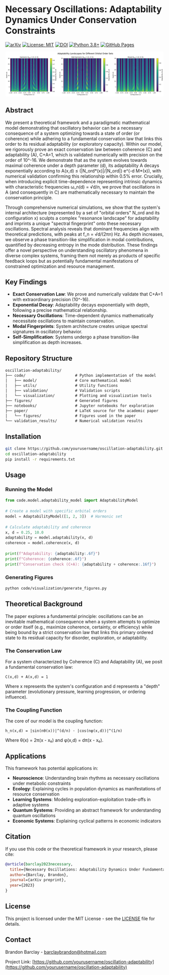 # Necessary Oscillations: Adaptability Dynamics Under Conservation Constraints

[![arXiv](https://img.shields.io/badge/arXiv-Coming%20Soon-b31b1b.svg)](https://arxiv.org)
[![License: MIT](https://img.shields.io/badge/License-MIT-yellow.svg)](https://opensource.org/licenses/MIT)
[![DOI](https://img.shields.io/badge/DOI-Coming%20Soon-blue.svg)](https://doi.org)
[![Python 3.8+](https://img.shields.io/badge/python-3.8+-blue.svg)](https://www.python.org/downloads/)
[![GitHub Pages](https://img.shields.io/badge/GitHub%20Pages-Active-brightgreen)](https://yourusername.github.io/oscillation-adaptability/)

<p align="center">
  <img src="paper/figures/adaptability_landscapes_combined.png" alt="Adaptability Landscapes" width="800"/>
</p>

## Abstract

We present a theoretical framework and a paradigmatic mathematical model demonstrating that oscillatory behavior can be a necessary consequence of a system optimizing towards a state of order (or coherence) while adhering to a fundamental conservation law that links this order to its residual adaptability (or exploratory capacity). Within our model, we rigorously prove an exact conservation law between coherence (C) and adaptability (A), C+A=1, which is validated numerically with precision on the order of 10^-16. We demonstrate that as the system evolves towards maximal coherence under a depth parameter (d), its adaptability A decays exponentially according to A(x,d) ≤ (|N_ord*(x)|/|N_ord|) e^(-d M*(x)), with numerical validation confirming this relationship within 0.5% error. Crucially, when introducing explicit time-dependence representing intrinsic dynamics with characteristic frequencies ω_n(d) = √d/n, we prove that oscillations in A (and consequently in C) are mathematically necessary to maintain the conservation principle.

Through comprehensive numerical simulations, we show that the system's internal architecture (represented by a set of "orbital orders" N_ord and its configuration x) sculpts a complex "resonance landscape" for adaptability and imprints a unique "spectral fingerprint" onto these necessary oscillations. Spectral analysis reveals that dominant frequencies align with theoretical predictions, with peaks at f_n = √d/(2πn) Hz. As depth increases, we observe a phase transition-like simplification in modal contributions, quantified by decreasing entropy in the mode distribution. These findings offer a novel perspective on understanding oscillatory phenomena in diverse complex systems, framing them not merely as products of specific feedback loops but as potentially fundamental manifestations of constrained optimization and resource management.

## Key Findings

- **Exact Conservation Law**: We prove and numerically validate that C+A=1 with extraordinary precision (10^-16).
- **Exponential Decay**: Adaptability decays exponentially with depth, following a precise mathematical relationship.
- **Necessary Oscillations**: Time-dependent dynamics mathematically necessitate oscillations to maintain conservation.
- **Modal Fingerprints**: System architecture creates unique spectral signatures in oscillatory behavior.
- **Self-Simplification**: Systems undergo a phase transition-like simplification as depth increases.

## Repository Structure

```
oscillation-adaptability/
├── code/                      # Python implementation of the model
│   ├── model/                 # Core mathematical model
│   ├── utils/                 # Utility functions
│   ├── validation/            # Validation scripts
│   └── visualization/         # Plotting and visualization tools
├── figures/                   # Generated figures
├── notebooks/                 # Jupyter notebooks for exploration
├── paper/                     # LaTeX source for the academic paper
│   └── figures/               # Figures used in the paper
└── validation_results/        # Numerical validation results
```

## Installation

```bash
git clone https://github.com/yourusername/oscillation-adaptability.git
cd oscillation-adaptability
pip install -r requirements.txt
```

## Usage

### Running the Model

```python
from code.model.adaptability_model import AdaptabilityModel

# Create a model with specific orbital orders
model = AdaptabilityModel([1, 2, 3])  # Harmonic set

# Calculate adaptability and coherence
x, d = 0.25, 10.0
adaptability = model.adaptability(x, d)
coherence = model.coherence(x, d)

print(f"Adaptability: {adaptability:.6f}")
print(f"Coherence: {coherence:.6f}")
print(f"Conservation check (C+A): {adaptability + coherence:.16f}")
```

### Generating Figures

```bash
python code/visualization/generate_figures.py
```

## Theoretical Background

The paper explores a fundamental principle: oscillations can be an inevitable mathematical consequence when a system attempts to optimize or order itself (e.g., maximize coherence, certainty, or efficiency) while being bound by a strict conservation law that links this primary ordered state to its residual capacity for disorder, exploration, or adaptability.

### The Conservation Law

For a system characterized by Coherence (C) and Adaptability (A), we posit a fundamental conservation law:

```
C(x,d) + A(x,d) = 1
```

Where x represents the system's configuration and d represents a "depth" parameter (evolutionary pressure, learning progression, or ordering influence).

### The Coupling Function

The core of our model is the coupling function:

```
h_n(x,d) = |sin(nθ(x))|^(d/n) · |cos(nφ(x,d))|^(1/n)
```

Where θ(x) = 2π(x - x₀) and φ(x,d) = dπ(x - x₀).

## Applications

This framework has potential applications in:

- **Neuroscience**: Understanding brain rhythms as necessary oscillations under metabolic constraints
- **Ecology**: Explaining cycles in population dynamics as manifestations of resource conservation
- **Learning Systems**: Modeling exploration-exploitation trade-offs in adaptive systems
- **Quantum Systems**: Providing an abstract framework for understanding quantum oscillations
- **Economic Systems**: Explaining cyclical patterns in economic indicators

## Citation

If you use this code or the theoretical framework in your research, please cite:

```bibtex
@article{barclay2023necessary,
  title={Necessary Oscillations: Adaptability Dynamics Under Fundamental Conservation Constraints in Structured Systems},
  author={Barclay, Brandon},
  journal={arXiv preprint},
  year={2023}
}
```

## License

This project is licensed under the MIT License - see the [LICENSE](LICENSE) file for details.

## Contact

Brandon Barclay - barclaybrandon@hotmail.com

Project Link: [https://github.com/yourusername/oscillation-adaptability](https://github.com/yourusername/oscillation-adaptability)
